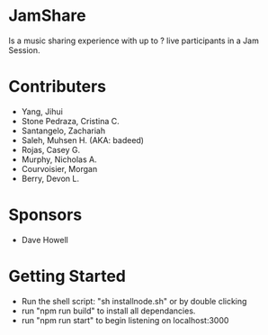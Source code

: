 # JamShare
Is a music sharing experience with up to ? live participants in a Jam Session.

# Contributers
* Yang, Jihui	
* Stone Pedraza, Cristina C.	
* Santangelo, Zachariah
* Saleh, Muhsen H. (AKA: badeed)	
* Rojas, Casey G.	
* Murphy, Nicholas A.	
* Courvoisier, Morgan	
* Berry, Devon L.

# Sponsors
* Dave Howell


# Getting Started
* Run the shell script: "sh installnode.sh" or by double clicking
* run "npm run build" to install all dependancies.
* run "npm run start" to begin listening on localhost:3000
